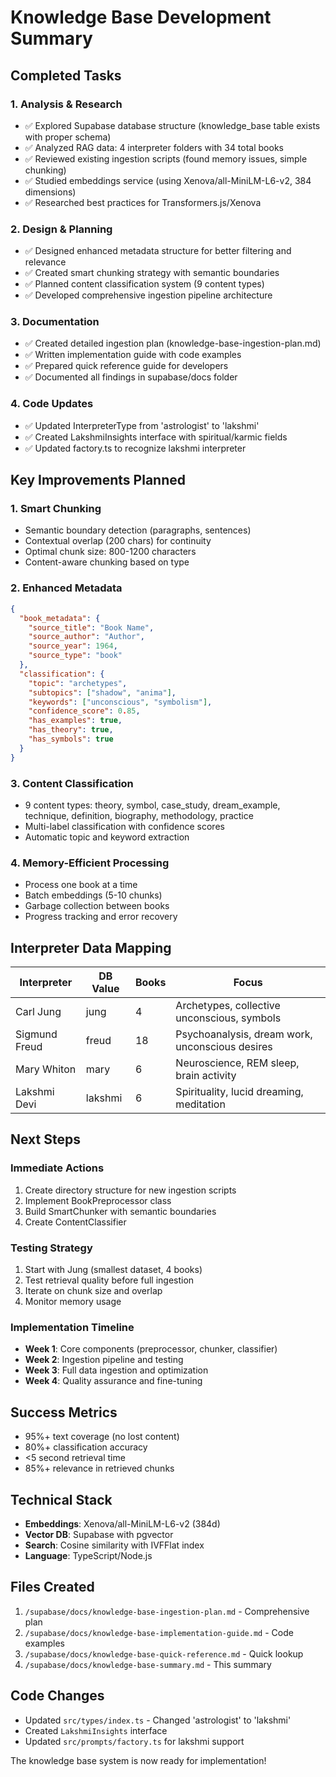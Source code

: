# Knowledge Base Development Summary

## Completed Tasks

### 1. Analysis & Research
- ✅ Explored Supabase database structure (knowledge_base table exists with proper schema)
- ✅ Analyzed RAG data: 4 interpreter folders with 34 total books
- ✅ Reviewed existing ingestion scripts (found memory issues, simple chunking)
- ✅ Studied embeddings service (using Xenova/all-MiniLM-L6-v2, 384 dimensions)
- ✅ Researched best practices for Transformers.js/Xenova

### 2. Design & Planning
- ✅ Designed enhanced metadata structure for better filtering and relevance
- ✅ Created smart chunking strategy with semantic boundaries
- ✅ Planned content classification system (9 content types)
- ✅ Developed comprehensive ingestion pipeline architecture

### 3. Documentation
- ✅ Created detailed ingestion plan (knowledge-base-ingestion-plan.md)
- ✅ Written implementation guide with code examples
- ✅ Prepared quick reference guide for developers
- ✅ Documented all findings in supabase/docs folder

### 4. Code Updates
- ✅ Updated InterpreterType from 'astrologist' to 'lakshmi'
- ✅ Created LakshmiInsights interface with spiritual/karmic fields
- ✅ Updated factory.ts to recognize lakshmi interpreter

## Key Improvements Planned

### 1. Smart Chunking
- Semantic boundary detection (paragraphs, sentences)
- Contextual overlap (200 chars) for continuity
- Optimal chunk size: 800-1200 characters
- Content-aware chunking based on type

### 2. Enhanced Metadata
```json
{
  "book_metadata": {
    "source_title": "Book Name",
    "source_author": "Author",
    "source_year": 1964,
    "source_type": "book"
  },
  "classification": {
    "topic": "archetypes",
    "subtopics": ["shadow", "anima"],
    "keywords": ["unconscious", "symbolism"],
    "confidence_score": 0.85,
    "has_examples": true,
    "has_theory": true,
    "has_symbols": true
  }
}
```

### 3. Content Classification
- 9 content types: theory, symbol, case_study, dream_example, technique, definition, biography, methodology, practice
- Multi-label classification with confidence scores
- Automatic topic and keyword extraction

### 4. Memory-Efficient Processing
- Process one book at a time
- Batch embeddings (5-10 chunks)
- Garbage collection between books
- Progress tracking and error recovery

## Interpreter Data Mapping

| Interpreter | DB Value | Books | Focus |
|------------|----------|-------|-------|
| Carl Jung | jung | 4 | Archetypes, collective unconscious, symbols |
| Sigmund Freud | freud | 18 | Psychoanalysis, dream work, unconscious desires |
| Mary Whiton | mary | 6 | Neuroscience, REM sleep, brain activity |
| Lakshmi Devi | lakshmi | 6 | Spirituality, lucid dreaming, meditation |

## Next Steps

### Immediate Actions
1. Create directory structure for new ingestion scripts
2. Implement BookPreprocessor class
3. Build SmartChunker with semantic boundaries
4. Create ContentClassifier

### Testing Strategy
1. Start with Jung (smallest dataset, 4 books)
2. Test retrieval quality before full ingestion
3. Iterate on chunk size and overlap
4. Monitor memory usage

### Implementation Timeline
- **Week 1**: Core components (preprocessor, chunker, classifier)
- **Week 2**: Ingestion pipeline and testing
- **Week 3**: Full data ingestion and optimization
- **Week 4**: Quality assurance and fine-tuning

## Success Metrics
- 95%+ text coverage (no lost content)
- 80%+ classification accuracy
- <5 second retrieval time
- 85%+ relevance in retrieved chunks

## Technical Stack
- **Embeddings**: Xenova/all-MiniLM-L6-v2 (384d)
- **Vector DB**: Supabase with pgvector
- **Search**: Cosine similarity with IVFFlat index
- **Language**: TypeScript/Node.js

## Files Created
1. `/supabase/docs/knowledge-base-ingestion-plan.md` - Comprehensive plan
2. `/supabase/docs/knowledge-base-implementation-guide.md` - Code examples
3. `/supabase/docs/knowledge-base-quick-reference.md` - Quick lookup
4. `/supabase/docs/knowledge-base-summary.md` - This summary

## Code Changes
- Updated `src/types/index.ts` - Changed 'astrologist' to 'lakshmi'
- Created `LakshmiInsights` interface
- Updated `src/prompts/factory.ts` for lakshmi support

The knowledge base system is now ready for implementation!